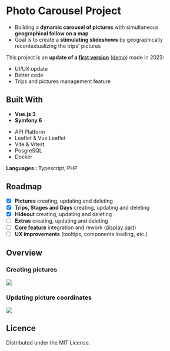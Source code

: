 
# Photo Carousel Project
- Building a **dynamic carousel of pictures** with simultaneous **geographical follow on a map** 
- Goal is to create a **stimulating slideshows** by geographically recontextualizing the trips' pictures

This project is an **update of a [first version](https://github.com/Teshoo/photos-carousel-project-v1)** ([demo](https://cdn.discordapp.com/attachments/1289630601116123216/1289654116565647520/demo-projet-v1.gif?ex=66f99b7e&is=66f849fe&hm=93ed0afb7e6c85f7c306eb60da5dbcf0a84d4acb3a863fc50aa67a519761e528&)) made in 2023:
- UI/UX update
- Better code
- Trips and pictures management feature
## Built With
* **Vue.js 3**
* **Symfony 6**


- API Platform
- Leaflet & Vue Leaflet
- Vite & Vitest
- PosgreSQL
- Docker

**Languages :** Typescript, PHP 
## Roadmap

- [x]  **Pictures** creating, updating and deleting
- [x]  **Trips, Stages and Days** creating, updating and deleting
- [x]  **Hideout** creating, updating and deleting
- [ ]  **Extras** creating, updating and deleting
- [ ]  [**Core feature**](https://github.com/Teshoo/photos-carousel-project-v1) integration and rework ([display part](https://i.ibb.co/LSR1P8m/demo-projet-v1.gif))
- [ ]  **UX improvements**  (tooltips, components loading, etc.)
## Overview

### Creating pictures

![](https://i.ibb.co/L51hTQ6/demo-create.gif)

### Updating picture coordinates

![](https://i.ibb.co/0JjBWD7/demo-update-latlng.gif)

## Licence
Distributed under the MIT License.
